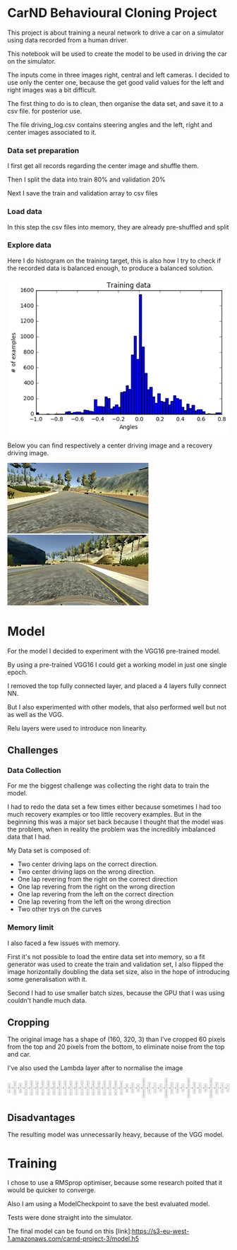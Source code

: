 # CarND Behavioural Cloning Project

This project is about training a neural network to drive a car on a simulator using data recorded from a human driver.

This notebook will be used to create the model to be used in driving the car on the simulator.

The inputs come in three images right, central and left cameras. I decided to use only the center one, because the get good valid values for the left and right images was a bit difficult.

The first thing to do is to clean, then organise the data set, and save it to a csv file. for posterior use.

The file driving_log.csv contains steering angles and the left, right and center images associated to it.

### Data set preparation

I first get all records regarding the center image and shuffle them.

Then I split the data into train 80% and validation 20%

Next I save the train and validation array to csv files

### Load data 

In this step the csv files into memory, they are already pre-shuffled and split

### Explore data

Here I do histogram on the training target, this is also how I try to check if the recorded data is balanced enough, to produce a balanced solution.

![alt text](./data.png "Model Visualisation")

Below you can find respectively a center driving image and a recovery driving image.

![alt text](./center.jpg "Recovery") ![alt text](./recovery.jpg "Recovery") 

# Model

For the model I decided to experiment with the VGG16 pre-trained model.

By using a pre-trained VGG16 I could get a working model in just one single epoch.

I removed the top fully connected layer, and placed a 4 layers fully connect NN.

But I also experimented with other models, that also performed well but not as well as the VGG.

Relu layers were used to introduce non linearity.

## Challenges

### Data Collection

For me the biggest challenge was collecting the right data to train the model.

I had to redo the data set a few times either because sometimes I had too much recovery examples or too little recovery examples. But in the beginning this was a major set back because I thought that the model was the problem, when in reality the problem was the incredibly imbalanced data that I had.

My Data set is composed of:
- Two center driving laps on the correct direction.
- Two center driving laps on the wrong direction.
- One lap revering from the right on the correct direction
- One lap revering from the right on the wrong direction
- One lap revering from the left on the correct direction
- One lap revering from the left on the wrong direction
- Two other trys on the curves

### Memory limit

I also faced a few issues with memory.

First it's not possible to load the entire data set into memory, so a fit generator was used to create the train and validation set, I also flipped the image horizontally doubling the data set size, also in the hope of introducing some generalisation with it.

Second I had to use smaller batch sizes, because the GPU that I was using couldn't handle much data.

## Cropping

The original image has a shape of (160, 320, 3) than I've cropped 60 pixels from the top and 20 pixels from the bottom, to eliminate noise from the top and car.

I've also used the Lambda layer after to normalise the image


![alt text](./model.png "Model Visualisation")

## Disadvantages

The resulting model was unnecessarily heavy, because of the VGG model. 


# Training

I chose to use a RMSprop optimiser, because some research poited that it would be quicker to converge.

Also I am using a ModelCheckpoint to save the best evaluated model.

Tests were done straight into the simulator.

The final model can be found on this [link]:https://s3-eu-west-1.amazonaws.com/carnd-project-3/model.h5
